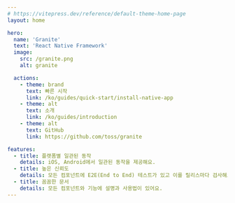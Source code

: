 ```yaml
---
# https://vitepress.dev/reference/default-theme-home-page
layout: home

hero:
  name: 'Granite'
  text: 'React Native Framework'
  image:
    src: /granite.png
    alt: granite

  actions:
    - theme: brand
      text: 빠른 시작
      link: /ko/guides/quick-start/install-native-app
    - theme: alt
      text: 소개
      link: /ko/guides/introduction
    - theme: alt
      text: GitHub
      link: https://github.com/toss/granite

features:
  - title: 플랫폼별 일관된 동작
    details: iOS, Android에서 일관된 동작을 제공해요.
  - title: 높은 신뢰도
    details: 모든 컴포넌트에 E2E(End to End) 테스트가 있고 이를 릴리스마다 검사해요.
  - title: 꼼꼼한 문서
    details: 모든 컴포넌트와 기능에 설명과 사용법이 있어요.
---
```

